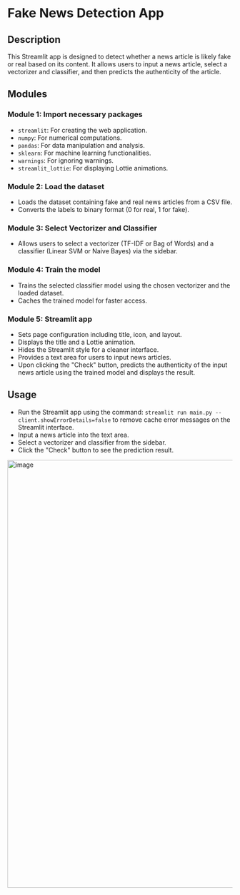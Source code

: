 # Fake News Detection App

## Description

This Streamlit app is designed to detect whether a news article is likely fake or real based on its content. It allows users to input a news article, select a vectorizer and classifier, and then predicts the authenticity of the article.

## Modules

### Module 1: Import necessary packages

- `streamlit`: For creating the web application.
- `numpy`: For numerical computations.
- `pandas`: For data manipulation and analysis.
- `sklearn`: For machine learning functionalities.
- `warnings`: For ignoring warnings.
- `streamlit_lottie`: For displaying Lottie animations.

### Module 2: Load the dataset

- Loads the dataset containing fake and real news articles from a CSV file.
- Converts the labels to binary format (0 for real, 1 for fake).

### Module 3: Select Vectorizer and Classifier

- Allows users to select a vectorizer (TF-IDF or Bag of Words) and a classifier (Linear SVM or Naive Bayes) via the sidebar.

### Module 4: Train the model

- Trains the selected classifier model using the chosen vectorizer and the loaded dataset.
- Caches the trained model for faster access.

### Module 5: Streamlit app

- Sets page configuration including title, icon, and layout.
- Displays the title and a Lottie animation.
- Hides the Streamlit style for a cleaner interface.
- Provides a text area for users to input news articles.
- Upon clicking the "Check" button, predicts the authenticity of the input news article using the trained model and displays the result.

## Usage

- Run the Streamlit app using the command: `streamlit run main.py --client.showErrorDetails=false` to remove cache error messages on the Streamlit interface.
- Input a news article into the text area.
- Select a vectorizer and classifier from the sidebar.
- Click the "Check" button to see the prediction result.

<img width="959" alt="image" src="https://github.com/SmridhVarma/Fake-News-Detection/assets/103480022/532e7401-1562-4369-aa90-35bfed044767">

